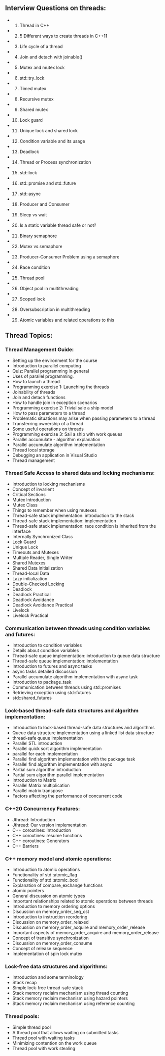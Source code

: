 ## Interview Questions on threads:
 - 1. Thread in C++
 - 2. 5 Different ways to create threads in C++11
 - 3. Life cycle of a thread
 - 4. Join and detach with joinable()
 - 5. Mutex and mutex lock
 - 6. std::try_lock
 - 7. Timed mutex
 - 8. Recursive mutex
 - 9. Shared mutex
 - 10. Lock guard
 - 11. Unique lock and shared lock
 - 12. Condition variable and its usage
 - 13. Deadlock
 - 14. Thread or Process synchronization
 - 15. std::lock
 - 16. std::promise and std::future
 - 17. std::async
 - 18. Producer and Consumer
 - 19. Sleep vs wait
 - 20. Is a static variable thread safe or not?
 - 21. Binary semaphore
 - 22. Mutex vs semaphore
 - 23. Producer-Consumer Problem using a semaphore
 - 24. Race condition
 - 25. Thread pool
 - 26. Object pool in multithreading
 - 27. Scoped lock
 - 28. Oversubscription in multithreading
 - 29. Atomic variables and related operations to this

## Thread Topics:
### Thread Management Guide:
 - Setting up the environment for the course
 - Introduction to parallel computing
 - Quiz: Parallel programming in general
 - Uses of parallel programming.
 - How to launch a thread
 - Programming exercise 1: Launching the threads
 - Joinability of threads
 - Join and detach functions
 - How to handle join in exception scenarios
 - Programming exercise 2: Trivial sale a ship model
 - How to pass parameters to a thread
 - Problematic situations may arise when passing parameters to a thread
 - Transferring ownership of a thread
 - Some useful operations on threads
 - Programming exercise 3: Sail a ship with work queues
 - Parallel accumulate - algorithm explanation
 - Parallel accumulate algorithm implementation
 - Thread local storage
 - Debugging an application in Visual Studio
 - Thread management

### Thread Safe Access to shared data and locking mechanisms:
 - Introduction to locking mechanisms
 - Concept of invarient
 - Critical Sections
 - Mutex Introduction
 - Mutex Class
 - Things to remember when using mutexes
 - Thread-safe stack implementation: introduction to the stack
 - Thread-safe stack implementation: implementation
 - Thread-safe stack implementation: race condition is inherited from the interface
 - Internally Synchronized Class
 - Lock Guard
 - Unique Lock
 - Timeouts and Mutexes
 - Multiple Reader, Single Writer
 - Shared Mutexes
 - Shared Data Initialization
 - Thread-local Data
 - Lazy initialization
 - Double-Checked Locking
 - Deadlock
 - Deadlock Practical
 - Deadlock Avoidance
 - Deadlock Avoidance Practical
 - Livelock
 - Livelock Practical

### Communication between threads using condition variables and futures:
 - Introduction to condition variables
 - Details about condition variables
 - Thread-safe queue implementation: introduction to queue data structure
 - Thread-safe queue implementation: implementation
 - Introduction to futures and async tasks
 - async tasks detailed discussion
 - Parallel accumulate algorithm implementation with async task
 - Introduction to package_task
 - Communication between threads using std::promises
 - Retrieving exception using std::futures
 - std::shared_futures

### Lock-based thread-safe data structures and algorithm implementation:
 - Introduction to lock-based thread-safe data structures and algorithms
 - Queue data structure implementation using a linked list data structure
 - thread-safe queue implementation
 - Parallel STL introduction
 - Parallel quick sort algorithm implementation
 - parallel for each implementation
 - Parallel find algorithm implementation with the package task
 - Parallel find algorithm implementation with async
 - Partial sum algorithm introduction
 - Partial sum algorithm parallel implementation
 - Introduction to Matrix
 - Parallel Matrix multiplication
 - Parallel matrix transpose
 - Factors affecting the performance of concurrent code

### C++20 Concurrency Features:
 - Jthread: Introduction
 - Jthread: Our version implementation
 - C++ coroutines: Introduction
 - C++ coroutines: resume functions
 - C++ coroutines: Generators
 - C++ Barriers

### C++ memory model and atomic operations:
 - Introduction to atomic operations
 - Functionality of std::atomic_flag
 - Functionality of std::atomic_bool
 - Explanation of compare_exchange functions
 - atomic pointers
 - General discussion on atomic types
 - Important relationships related to atomic operations between threads
 - Introduction to memory ordering options
 - Discussion on memory_order_seq_cst
 - Introduction to instruction reordering
 - Discussion on memory_order_relaxed
 - Discussion on memory_order_acquire and memory_order_release
 - Important aspects of memory_order_acquire and memory_order_release
 - Concept of transitive synchronization
 - Discussion on memory_order_consume
 - Concept of release sequence
 - Implementation of spin lock mutex

### Lock-free data structures and algorithms:
 - Introduction and some terminology
 - Stack recap
 - Simple lock-free thread-safe stack
 - Stack memory reclaim mechanism using thread counting
 - Stack memory reclaim mechanism using hazard pointers
 - Stack memory reclaim mechanism using reference counting

### Thread pools:
 - Simple thread pool
 - A thread pool that allows waiting on submitted tasks
 - Thread pool with waiting tasks
 - Minimizing contention on the work queue
 - Thread pool with work stealing


